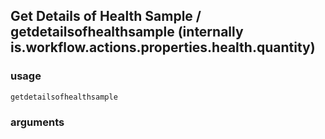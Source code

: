 
## Get Details of Health Sample / getdetailsofhealthsample (internally is.workflow.actions.properties.health.quantity)


### usage
`getdetailsofhealthsample `

### arguments

